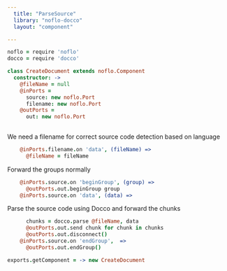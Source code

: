 ```yaml
---
  title: "ParseSource"
  library: "noflo-docco"
  layout: "component"

---
```


```coffeescript
noflo = require 'noflo'
docco = require 'docco'

class CreateDocument extends noflo.Component
  constructor: ->
    @fileName = null
    @inPorts =
      source: new noflo.Port
      filename: new noflo.Port
    @outPorts =
      out: new noflo.Port
    
```
We need a filename for correct source code detection based on language

```coffeescript
    @inPorts.filename.on 'data', (fileName) =>
      @fileName = fileName

```
Forward the groups normally

```coffeescript
    @inPorts.source.on 'beginGroup', (group) =>
      @outPorts.out.beginGroup group
    @inPorts.source.on 'data', (data) =>
```
Parse the source code using Docco and forward the chunks

```coffeescript
      chunks = docco.parse @fileName, data
      @outPorts.out.send chunk for chunk in chunks
      @outPorts.out.disconnect()
    @inPorts.source.on 'endGroup',  =>
      @outPorts.out.endGroup()

exports.getComponent = -> new CreateDocument

```